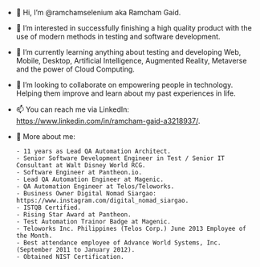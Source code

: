 - 👋 Hi, I’m @ramchamselenium aka Ramcham Gaid.
- 👀 I’m interested in successfully finishing a high quality product with the use of modern methods in testing and software development.
- 🌱 I’m currently learning anything about testing and developing Web, Mobile, Desktop, Artificial Intelligence, Augmented Reality, Metaverse and the power of Cloud Computing. 
- 💞️ I’m looking to collaborate on empowering people in technology. Helping them improve and learn about my past experiences in life. 
- 📫 You can reach me via LinkedIn: https://www.linkedin.com/in/ramcham-gaid-a3218937/.

- :speech_balloon: More about me:
   ```
   - 11 years as Lead QA Automation Architect.
   - Senior Software Development Engineer in Test / Senior IT Consultant at Walt Disney World RCG.
   - Software Engineer at Pantheon.io.
   - Lead QA Automation Engineer at Magenic.
   - QA Automation Engineer at Telos/Teloworks.
   - Business Owner Digital Nomad Siargao: https://www.instagram.com/digital_nomad_siargao.
   - ISTQB Certified.
   - Rising Star Award at Pantheon.
   - Test Automation Trainor Badge at Magenic.
   - Teloworks Inc. Philippines (Telos Corp.) June 2013 Employee of the Month.
   - Best attendance employee of Advance World Systems, Inc. (September 2011 to January 2012).
   - Obtained NIST Certification.
   ```

<!---
ramchamselenium/ramchamselenium is a ✨ special ✨ repository because its `README.md` (this file) appears on your GitHub profile.
You can click the Preview link to take a look at your changes.
--->
